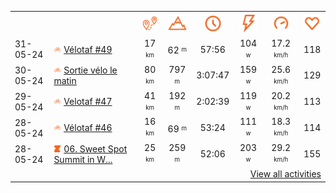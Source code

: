 <table>
    <tr>
        <th></th>
        <th></th>
        <th align="center"><img src="https://raw.githubusercontent.com/robiningelbrecht/strava-activities/master/public/distance.svg" width="30" alt="distance" title="distance"/></th>
        <th align="center"><img src="https://raw.githubusercontent.com/robiningelbrecht/strava-activities/master/public/elevation.svg" width="30" alt="elevation" title="elevation"/></th>
        <th align="center"><img src="https://raw.githubusercontent.com/robiningelbrecht/strava-activities/master/public/time.svg" width="30" alt="time" title="time"/></th>
        <th align="center"><img src="https://raw.githubusercontent.com/robiningelbrecht/strava-activities/master/public/average-watt.svg" width="30" alt="average watts" title="average watts"/></th>
        <th align="center"><img src="https://raw.githubusercontent.com/robiningelbrecht/strava-activities/master/public/average-speed.svg" width="30" alt="average speed" title="average speed"/></th>
        <th align="center"><img src="https://raw.githubusercontent.com/robiningelbrecht/strava-activities/master/public/heart-rate.svg" width="30" alt="average heart rate" title="average heart rate"/></th>
    </tr>
            <tr>
            <td>31-05-24</td>
            <td>
                <img src="https://raw.githubusercontent.com/robiningelbrecht/strava-activities/master/public/activity-ride.svg" width="12" alt="Vélotaf #49" title="Vélotaf #49"/>
<a href="https://www.strava.com/activities/11539624907" title="Kcal: 498 | Gear: None ">Vélotaf #49</a>
            </td>
            <td align="center">17 <sup><sub>km</sub></sup></td>
            <td align="center">62 <sup><sub>m</sub></sup></td>
            <td align="center">57:56</td>
            <td align="center">104 <sup><sub>w</sub></sup></td>
            <td align="center">17.2 <sup><sub>km/h</sub></sup></td>
            <td align="center">118</td>
        </tr>
            <tr>
            <td>30-05-24</td>
            <td>
                <img src="https://raw.githubusercontent.com/robiningelbrecht/strava-activities/master/public/activity-ride.svg" width="12" alt="Sortie vélo le matin" title="Sortie vélo le matin"/>
<a href="https://www.strava.com/activities/11531191621" title="Kcal: 2040 | Gear: None ">Sortie vélo le matin</a>
            </td>
            <td align="center">80 <sup><sub>km</sub></sup></td>
            <td align="center">797 <sup><sub>m</sub></sup></td>
            <td align="center">3:07:47</td>
            <td align="center">159 <sup><sub>w</sub></sup></td>
            <td align="center">25.6 <sup><sub>km/h</sub></sup></td>
            <td align="center">129</td>
        </tr>
            <tr>
            <td>29-05-24</td>
            <td>
                <img src="https://raw.githubusercontent.com/robiningelbrecht/strava-activities/master/public/activity-ride.svg" width="12" alt="Velotaf #47" title="Velotaf #47"/>
<a href="https://www.strava.com/activities/11532173107" title="Kcal: 974 | Gear: None ">Velotaf #47</a>
            </td>
            <td align="center">41 <sup><sub>km</sub></sup></td>
            <td align="center">192 <sup><sub>m</sub></sup></td>
            <td align="center">2:02:39</td>
            <td align="center">119 <sup><sub>w</sub></sup></td>
            <td align="center">20.2 <sup><sub>km/h</sub></sup></td>
            <td align="center">113</td>
        </tr>
            <tr>
            <td>28-05-24</td>
            <td>
                <img src="https://raw.githubusercontent.com/robiningelbrecht/strava-activities/master/public/activity-ride.svg" width="12" alt="Vélotaf #46" title="Vélotaf #46"/>
<a href="https://www.strava.com/activities/11518484463" title="Kcal: 435 | Gear: None ">Vélotaf #46</a>
            </td>
            <td align="center">16 <sup><sub>km</sub></sup></td>
            <td align="center">69 <sup><sub>m</sub></sup></td>
            <td align="center">53:24</td>
            <td align="center">111 <sup><sub>w</sub></sup></td>
            <td align="center">18.3 <sup><sub>km/h</sub></sup></td>
            <td align="center">114</td>
        </tr>
            <tr>
            <td>28-05-24</td>
            <td>
                                <img src="https://raw.githubusercontent.com/robiningelbrecht/strava-activities/master/public/activity-virtual-ride-zwift.svg" width="12" alt="06. Sweet Spot Summit in Watopia" title="06. Sweet Spot Summit in Watopia"/>
<a href="https://www.strava.com/activities/11514775914" title="Kcal: 606 | Gear: None ">06. Sweet Spot Summit in W...</a>
            </td>
            <td align="center">25 <sup><sub>km</sub></sup></td>
            <td align="center">259 <sup><sub>m</sub></sup></td>
            <td align="center">52:06</td>
            <td align="center">203 <sup><sub>w</sub></sup></td>
            <td align="center">29.2 <sup><sub>km/h</sub></sup></td>
            <td align="center">155</td>
        </tr>
                <tr>
            <td colspan="8" align="right"><a href="https://github.com/robiningelbrecht/strava-activities#activities">View all activities</a></td>
        </tr>
    </table>
